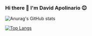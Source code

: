 ### Hi there 👋 I'm David Apolinario 😊


![Anurag's GitHub stats](https://github-readme-stats.vercel.app/api?username=davivers&show_icons=true&theme=panda) 



[![Top Langs](https://github-readme-stats.vercel.app/api/top-langs/?username=davivers&layout=compact&show_icons=true&theme=panda)](https://github.com/anuraghazra/github-readme-stats)
